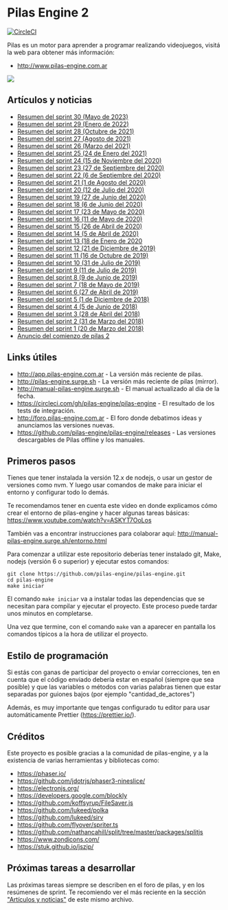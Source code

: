 # Pilas Engine 2

[![CircleCI](https://circleci.com/gh/pilas-engine/pilas-engine.svg?style=svg)](https://circleci.com/gh/pilas-engine/pilas-engine)

Pilas es un motor para aprender a programar realizando videojuegos, visitá la
web para obtener más información:

- http://www.pilas-engine.com.ar

![](extras/editor.png)

## Artículos y noticias


- [Resumen del sprint 30 (Mayo de 2023)](https://foro.pilas-engine.com.ar/t/resumen-del-sprint-30/2516)
- [Resumen del sprint 29 (Enero de 2022)](https://foro.pilas-engine.com.ar/t/resumen-del-sprint-29/2339)
- [Resumen del sprint 28 (Octubre de 2021)](https://foro.pilas-engine.com.ar/t/resumen-del-sprint-28/2298)
- [Resumen del sprint 27 (Agosto de 2021)](https://foro.pilas-engine.com.ar/t/resumen-del-sprint-27/2228)
- [Resumen del sprint 26 (Marzo del 2021)](https://foro.pilas-engine.com.ar/t/resumen-del-sprint-26/2170)
- [Resumen del sprint 25 (24 de Enero del 2021)](https://foro.pilas-engine.com.ar/t/resumen-del-sprint-25/2144)
- [Resumen del sprint 24 (15 de Noviembre del 2020)](https://foro.pilas-engine.com.ar/t/resumen-del-sprint-24/2066)
- [Resumen del sprint 23 (27 de Septiembre del 2020)](https://foro.pilas-engine.com.ar/t/resumen-del-sprint-23/2034)
- [Resumen del sprint 22 (6 de Septiembre del 2020)](https://foro.pilas-engine.com.ar/t/resumen-del-sprint-22/2006)
- [Resumen del sprint 21 (1 de Agosto del 2020)](https://foro.pilas-engine.com.ar/t/resumen-del-sprint-21/1984)
- [Resumen del sprint 20 (12 de Julio del 2020)](https://foro.pilas-engine.com.ar/t/resumen-del-sprint-20/1975)
- [Resumen del sprint 19 (27 de Junio del 2020)](https://foro.pilas-engine.com.ar/t/resumen-del-sprint-19/1932)
- [Resumen del sprint 18 (6 de Junio del 2020)](https://foro.pilas-engine.com.ar/t/resumen-del-sprint-18/1907)
- [Resumen del sprint 17 (23 de Mayo de 2020)](https://foro.pilas-engine.com.ar/t/resumen-del-sprint-17/1876)
- [Resumen del sprint 16 (11 de Mayo de 2020)](https://foro.pilas-engine.com.ar/t/resumen-del-sprint-16/1862)
- [Resumen del sprint 15 (26 de Abril de 2020)](https://foro.pilas-engine.com.ar/t/resumen-del-sprint-15)
- [Resumen del sprint 14 (5 de Abril de 2020)](https://foro.pilas-engine.com.ar/t/resumen-del-sprint-14/1829)
- [Resumen del sprint 13 (18 de Enero de 2020](https://foro.pilas-engine.com.ar/t/resumen-del-sprint-13/1807/2)
- [Resumen del sprint 12 (21 de Diciembre de 2019)](https://foro.pilas-engine.com.ar/t/resumen-del-sprint-12/1802)
- [Resumen del sprint 11 (16 de Octubre de 2019)](https://foro.pilas-engine.com.ar/t/resumen-del-sprint-11/1745)
- [Resumen del sprint 10 (31 de Julio de 2019)](https://foro.pilas-engine.com.ar/t/resumen-del-sprint-10/1702)
- [Resumen del sprint 9 (11 de Julio de 2019)](https://foro.pilas-engine.com.ar/t/resumen-del-sprint-09/1688)
- [Resumen del sprint 8 (9 de Junio de 2019)](http://foro.pilas-engine.com.ar/t/resumen-del-sprint-08/1669)
- [Resumen del sprint 7 (18 de Mayo de 2019)](http://foro.pilas-engine.com.ar/t/resumen-del-sprint-07/1656)
- [Resumen del sprint 6 (27 de Abril de 2019)](http://foro.pilas-engine.com.ar/t/resumen-del-sprint-06/1648)
- [Resumen del sprint 5 (1 de Diciembre de 2018)](http://foro.pilas-engine.com.ar/t/resumen-del-sprint-05/1592)
- [Resumen del sprint 4 (5 de Junio de 2018)](http://foro.pilas-engine.com.ar/t/resumen-del-sprint-04/1401)
- [Resumen del sprint 3 (28 de Abril del 2018)](http://foro.pilas-engine.com.ar/t/resumen-del-sprint-03/1389)
- [Resumen del sprint 2 (31 de Marzo del 2018)](http://foro.pilas-engine.com.ar/t/resumen-del-sprint-02/1375)
- [Resumen del sprint 1 (20 de Marzo del 2018)](http://foro.pilas-engine.com.ar/t/resumen-del-sprint-01/1366)
- [Anuncio del comienzo de pilas 2](https://www.examplelab.com.ar/posts/2018-03-04-comenzamos-pilas-engine-2/)



## Links útiles

- http://app.pilas-engine.com.ar - La versión más reciente de pilas.
- http://pilas-engine.surge.sh - La versión más reciente de pilas (mirror).
- http://manual-pilas-engine.surge.sh - El manual actualizado al día de la fecha.
- https://circleci.com/gh/pilas-engine/pilas-engine - El resultado de los tests de integración.
- http://foro.pilas-engine.com.ar - El foro donde debatimos ideas y anunciamos las versiones nuevas.
- https://github.com/pilas-engine/pilas-engine/releases - Las versiones descargables de Pilas offline y los manuales.

## Primeros pasos


Tienes que tener instalada la versión 12.x de nodejs, o usar
un gestor de versiones como nvm. Y luego usar comandos de
make para iniciar el entorno y configurar todo lo demás.

Te recomendamos tener en cuenta este video en donde
explicamos cómo crear el entorno de pilas-engine y hacer algunas tareas
básicas: https://www.youtube.com/watch?v=ASKYT7OoLos

También vas a encontrar instrucciones para colaborar
aquí: http://manual-pilas-engine.surge.sh/entorno.html

Para comenzar a utilizar este repositorio deberías tener instalado git, 
Make, nodejs (versión 6 o superior) y ejecutar estos comandos:

```
git clone https://github.com/pilas-engine/pilas-engine.git
cd pilas-engine
make iniciar
```

El comando `make iniciar` va a instalar todas las dependencias que se
necesitan para compilar y ejecutar el proyecto. Este proceso puede tardar
unos minutos en completarse.

Una vez que termine, con el comando `make` van a aparecer en pantalla
los comandos típicos a la hora de utilizar el proyecto.

## Estilo de programación

Si estás con ganas de participar del proyecto o enviar correcciones, ten
en cuenta que el código enviado debería estar en español (siempre que sea
posible) y que las variables o métodos con varias palabras tienen que estar
separadas por guiones bajos (por ejemplo "cantidad_de_actores")

Además, es muy importante que tengas configurado tu editor para usar
automáticamente Prettier (https://prettier.io/).

## Créditos

Este proyecto es posible gracias a la comunidad de pilas-engine, y a la
existencia de varias herramientas y bibliotecas como:

- https://phaser.io/
- https://github.com/jdotrjs/phaser3-nineslice/
- https://electronjs.org/
- https://developers.google.com/blockly
- https://github.com/koffsyrup/FileSaver.js
- https://github.com/lukeed/polka
- https://github.com/lukeed/sirv
- https://github.com/flyover/spriter.ts
- https://github.com/nathancahill/split/tree/master/packages/splitjs
- https://www.zondicons.com/
- https://stuk.github.io/jszip/

## Próximas tareas a desarrollar

Las próximas tareas siempre se describen en el foro de pilas, y
en los resúmenes de sprint. Te recomiendo ver el más reciente
en la sección ["Artículos y noticias"](https://github.com/pilas-engine/pilas-engine#art%C3%ADculos-y-noticias)
de este mismo archivo.

